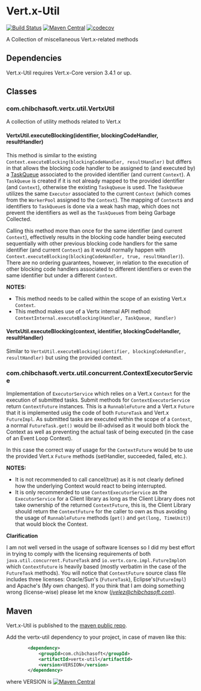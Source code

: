 # Vert.x-Util

[![Build Status](https://travis-ci.org/juanavelez/vertx-util.svg?branch=master)](https://travis-ci.org/juanavelez/vertx-util)
[![Maven Central](https://maven-badges.herokuapp.com/maven-central/com.chibchasoft/vertx-util/badge.svg)](https://search.maven.org/#search%7Cga%7C1%7Ccom.chibchasoft.vertx-util)
[![codecov](https://codecov.io/gh/juanavelez/vertx-util/branch/master/graph/badge.svg)](https://codecov.io/gh/juanavelez/vertx-util)

A Collection of miscellaneous Vert.x-related methods

## Dependencies

Vert.x-Util requires Vert.x-Core version 3.4.1 or up.

## Classes

### com.chibchasoft.vertx.util.VertxUtil

A collection of utility methods related to Vert.x

#### VertxUtil.executeBlocking(identifier, blockingCodeHandler, resultHandler)

This method is similar to the existing `Context.executeBlocking(blockingCodeHandler, resultHandler)` but differs 
in that allows the blocking code handler to be assigned to (and executed by) a
<a href="https://github.com/eclipse/vert.x/blob/master/src/main/java/io/vertx/core/impl/TaskQueue.java">TaskQueue</a>
associated to the provided identifier (and current `Context`). A `TaskQueue` is created if it is not already mapped
to the provided identifier (and `Context`), otherwise the existing `TaskqQueue` is used. The `TaskQueue` utilizes
the same `Executor` associated to the current `Context` (which comes from the `WorkerPool` assigned to the `Context`).
The mapping of `Context`s and identifiers to `TaskQueue`s is done via a weak hash map, which does not prevent the
identifiers as well as the `TaskQueue`s from being Garbage Collected.

Calling this method more than once for the same identifier (and current `Context`), effectively results in the
blocking code handler being executed sequentially with other previous blocking code handlers for the same identifier 
(and current `Context`) as it would normally happen with `Context.executeBlocking(blockingCodeHandler, true,
resultHandler)`). There are no ordering guarantees, however, in relation to the execution of other blocking code 
handlers associated to different identifiers or even the same identifier but under a different `Context`.

**NOTES:** 

* This method needs to be called within the scope of an existing Vert.x `Context`.
* This method makes use of a Vertx internal API method: `ContextInternal.executeBlocking(Handler, TaskQueue, Handler)`

#### VertxUtil.executeBlocking(context, identifier, blockingCodeHandler, resultHandler)

Similar to `VertxUtil.executeBlocking(identifier, blockingCodeHandler, resultHandler)` but using the provided context.

### com.chibchasoft.vertx.util.concurrent.ContextExecutorService

Implementation of `ExecutorService` which relies on a Vert.x `Context` for the execution of submitted tasks.
Submit methods for `ContextExecutorService` return `ContextFuture` instances. This is a `RunnableFuture` and 
a Vert.x `Future` that it is implemented usig the code of both `FutureTask` and Vert.x `FutureImpl`.
As submitted tasks are executed within the scope of a `Context`, a normal `FutureTask.get()` would be ill-advised
as it would both block the Context as well as preventing the actual task of being executed (in the case of an
Event Loop Context). 

In this case the correct way of usage for the `ContextFuture` would be to use the provided Vert.x `Future` methods
(setHandler, succeeded, failed, etc.).

**NOTES:**

* It is not recommended to call cancel(true) as it is not clearly defined how the underlying Context would react to
being interrupted.
* It is only recommended to use `ContextExecutorService` as the `ExecutorService` for a Client library as long as
the Client Library does not take ownership of the returned `ContextFuture`, this is, the Client Library should
return the `ContextFuture` for the caller to own as thus avoiding the usage of `RunnableFuture` methods
(`get()` and `get(long, TimeUnit)`) that would block the Context. 

**Clarification**

I am not well versed in the usage of software licenses so I did my best effort in trying to comply with the licensing
requirements of both `java.util.concurrent.FutureTask` and `io.vertx.core.impl.FutureImpl`on which `ContextFuture`
is heavily based (mostly verbatim in the case of the `FutureTask` methods). You will notice that
`ContextFuture` source class file includes three licenses: Oracle/Sun's (`FutureTask`), Eclipse's(`FutureImpl`) and
Apache's (My own changes). If you think that I am doing something wrong (license-wise) please let me know
(*jvelez@chibchasoft.com*).
 
## Maven ##

Vert.x-Util is published to the
[maven public repo](http://search.maven.org/#search%7Cgav%7C1%7Cg%3A%22com.chibchasoft%22%20AND%20a%3A%22vertx-util%22).

Add the vertx-util dependency to your project, in case of maven like this:

```xml
        <dependency>
            <groupId>com.chibchasoft</groupId>
            <artifactId>vertx-util</artifactId>
            <version>VERSION</version>
        </dependency>
```

where VERSION is [![Maven Central](https://maven-badges.herokuapp.com/maven-central/com.chibchasoft/vertx-util/badge.svg)](https://search.maven.org/#search%7Cga%7C1%7Ccom.chibchasoft.vertx-util)

